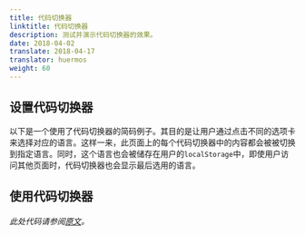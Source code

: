 ```yaml
---
title: 代码切换器
linktitle: 代码切换器
description: 测试并演示代码切换器的效果。
date: 2018-04-02
translate: 2018-04-17
translator: huermos
weight: 60
---
```


## 设置代码切换器

以下是一个使用了代码切换器的简码例子。其目的是让用户通过点击不同的选项卡来选择对应的语言。这样一来，此页面上的每个代码切换器中的内容都会被被切换到指定语言。同时，这个语言也会被储存在用户的`localStorage`中，即使用户访问其他页面时，代码切换器也会显示最后选用的语言。

## 使用代码切换器

###### 此处代码请参阅[原文](https://gohugo.io/getting-started/code-toggle/)。